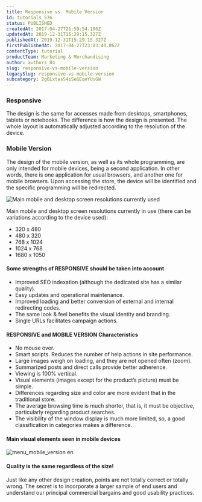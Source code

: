 ```yaml
---
title: Responsive vs. Mobile Version
id: tutorials_576
status: PUBLISHED
createdAt: 2017-04-27T21:59:54.196Z
updatedAt: 2019-12-31T15:29:15.327Z
publishedAt: 2019-12-31T15:29:15.327Z
firstPublishedAt: 2017-04-27T23:03:40.062Z
contentType: tutorial
productTeam: Marketing & Merchandising
author: authors_84
slug: responsive-vs-mobile-version
legacySlug: responsive-vs-mobile-version
subcategory: 2g6LxtasS4iSeGEqeYUuGW
---
```


### Responsive

The design is the same for accesses made from desktops, smartphones, tablets or notebooks. The difference is how the design is presented. The whole layout is automatically adjusted according to the resolution of the device.

### Mobile Version

The design of the mobile version, as well as its whole programming, are only intended for mobile devices, being a second application. In other words, there is one application for usual browsers, and another one for mobile browsers. Upon accessing the store, the device will be identified and the specific programming will be redirected.

![Main mobile and desktop screen resolutions currently used](//images.contentful.com/alneenqid6w5/4tOHOVzZO8w6a0mUAuqSk6/770a9f0ff450163bd3e30f32e8e56cd6/RESOLUTION.jpg)

Main mobile and desktop screen resolutions currently in use (there can be variations according to the device used):

 - 320 x 480
 - 480 x 320
 - 768 x 1024
 - 1024 x 768
 - 1680 x 1050

#### Some strengths of RESPONSIVE should be taken into account

 - Improved SEO indexation (although the dedicated site has a similar quality).
 - Easy updates and operational maintenance.
 - Improved loading and better conversion of external and internal redirecting codes.
 - The same look & feel benefits the visual identity and branding.
 - Single URLs facilitates campaign actions.

#### RESPONSIVE and MOBILE VERSION Characteristics

 - No mouse over.
 - Smart scripts. Reduces the number of help actions in site performance.
 - Large images weigh on loading, and they are not opened often (zoom).
 - Summarized posts and direct calls provide better adherence.
 - Viewing is 100% vertical.
 - Visual elements (images except for the product’s picture) must be simple.
 - Differences regarding size and color are more evident that in the traditional store.
 - The average browsing time is much shorter, that is, it must be objective, particularly regarding product searches.
 - The visibility of the window display is much more limited, so, a good classification in categories makes a difference.

#### Main visual elements seen in mobile devices

![menu_mobile_version en](https://images.ctfassets.net/alneenqid6w5/6Q1KNePAFUUOKEIyswQcA2/2288e7aeef0d78d51391a1d658333cd6/modelo_menu_ingles.png)

#### Quality is the same regardless of the size!

Just like any other design creation, points are not totally correct or totally wrong. The secret is to incorporate a larger sample of end users and understand our principal commercial bargains and good usability practices.

